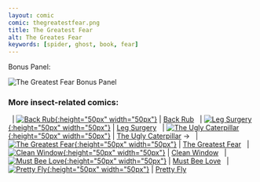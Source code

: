 ```yaml
---
layout: comic
comic: thegreatestfear.png
title: The Greatest Fear
alt: The Greates Fear
keywords: [spider, ghost, book, fear]
---
```


Bonus Panel:

![The Greatest Fear Bonus Panel](/images/thegreatestfear_bonus.png)





### More insect-related comics:

&nbsp; | [![Back Rub](/thumbs/backrub.png){:height="50px" width="50px"}](https://lolnein.com/2017/06/13/backrub/) | [Back Rub](https://lolnein.com/2017/06/13/backrub/)
&nbsp; | [![Leg Surgery](/thumbs/legsurgery.png){:height="50px" width="50px"}](https://lolnein.com/2017/06/30/legsurgery/) | [Leg Surgery](https://lolnein.com/2017/06/30/legsurgery/)
&nbsp; | [![The Ugly Caterpillar](/thumbs/theuglycaterpillar.png){:height="50px" width="50px"}](https://lolnein.com/2017/09/18/theuglycaterpillar/) | [The Ugly Caterpillar](https://lolnein.com/2017/09/18/theuglycaterpillar/)
&rarr; &nbsp; | [![The Greatest Fear](/thumbs/thegreatestfear.png){:height="50px" width="50px"}](https://lolnein.com/2018/06/18/thegreatestfear/) | [The Greatest Fear](https://lolnein.com/2018/06/18/thegreatestfear/)
&nbsp; | [![Clean Window](/thumbs/cleanwindow.png){:height="50px" width="50px"}](https://lolnein.com/2018/08/06/cleanwindow/) | [Clean Window](https://lolnein.com/2018/08/06/cleanwindow/)
&nbsp; | [![Must Bee Love](/thumbs/mustbeelove.png){:height="50px" width="50px"}](https://lolnein.com/2019/05/21/mustbeelove/) | [Must Bee Love](https://lolnein.com/2019/05/21/mustbeelove/)
&nbsp; | [![Pretty Fly](/thumbs/prettyfly.png){:height="50px" width="50px"}](https://lolnein.com/2019/06/09/prettyfly/) | [Pretty Fly](https://lolnein.com/2019/06/09/prettyfly/)